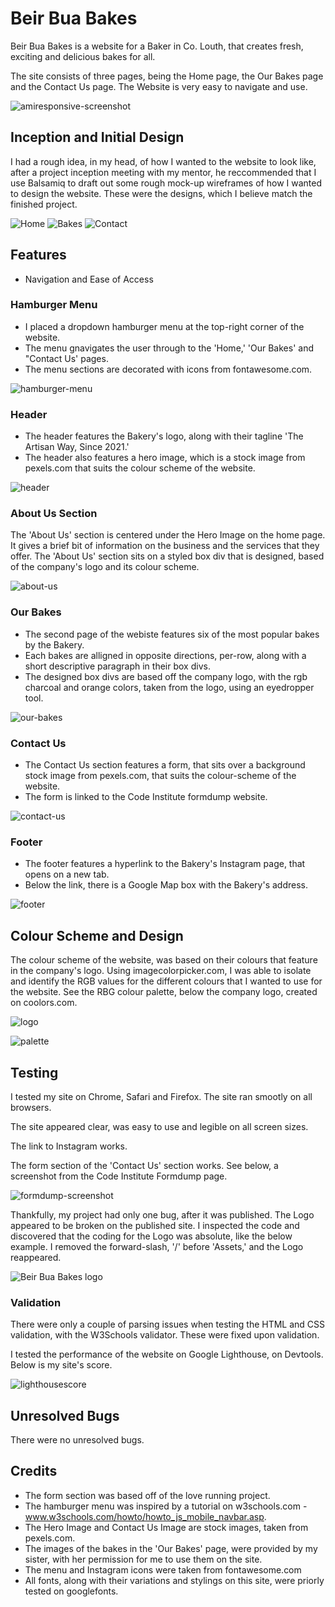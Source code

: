 # Beir Bua Bakes
 Beir Bua Bakes is a website for a Baker in Co. Louth, that creates fresh, exciting and delicious bakes for all. 

The site consists of three pages, being the Home page, the Our Bakes page and the Contact Us page. The Website is very easy to navigate and use.

![amiresponsive-screenshot](assets/images/amiresponsive-screenshot.png)

## Inception and Initial Design

I had a rough idea, in my head, of how I wanted to the website to look like, after a project inception meeting with my mentor, he reccommended that I use Balsamiq to draft out some rough mock-up wireframes of how I wanted to design the website. These were the designs, which I believe match the finished project. 

![Home](assets/images/homewireframe.png)
![Bakes](assets/images/bakeswireframe.png)
![Contact](assets/images/contactwireframe.png)

## Features

* Navigation and Ease of Access

### Hamburger Menu
* I placed a dropdown hamburger menu at the top-right corner of the website. 
* The menu gnavigates the user through to the 'Home,' 'Our Bakes' and "Contact Us' pages. 
* The menu sections are decorated with icons from fontawesome.com. 

![hamburger-menu](assets/images/menu-screenshot.png)

### Header 

* The header features the Bakery's logo, along with their tagline 'The Artisan Way, Since 2021.'
* The header also features a hero image, which is a stock image from pexels.com that suits the colour scheme of the website.

![header](assets/images/header-screenshot.png)

### About Us Section 

The 'About Us' section is centered under the Hero Image on the home page. It gives a brief bit of information on the business and the services that they offer. The 'About Us' section sits on a styled box div that is designed, based of the company's logo and its colour scheme. 

![about-us](assets/images/about-us-screenshot.png)

### Our Bakes 

* The second page of the webiste features six of the most popular bakes by the Bakery. 
* Each bakes are alligned in opposite directions, per-row, along with a short descriptive paragraph in their box divs.
* The designed box divs are based off the company logo, with the rgb charcoal and orange colors, taken from the logo, using an eyedropper tool. 

![our-bakes](assets/images/ourbakes-screenshot%20.png)

### Contact Us 

* The Contact Us section features a form, that sits over a background stock image from pexels.com, that suits the colour-scheme of the website. 
* The form is linked to the Code Institute formdump website. 

![contact-us](assets/images/contactus-screenshot.png)

### Footer 

* The footer features a hyperlink to the Bakery's Instagram page, that opens on a new tab.
* Below the link, there is a Google Map box with the Bakery's address. 

![footer](assets/images/footer-screenshot.png)

## Colour Scheme and Design 

The colour scheme of the website, was based on their colours that feature in the company's logo. Using imagecolorpicker.com, I was able to isolate and identify the RGB values for the different colours that I wanted to use for the website. See the RBG colour palette, below the company logo, created on coolors.com.

![logo](assets/images/beirbuabakes-logo.png)

![palette](assets/images/palette.png)

## Testing

I tested my site on Chrome, Safari and Firefox. The site ran smootly on all browsers. 

The site appeared clear, was easy to use and legible on all screen sizes. 

The link to Instagram works. 

The form section of the 'Contact Us' section works. See below, a screenshot from the Code Institute Formdump page.

![formdump-screenshot](assets/images/formdump-screenshot.png)

Thankfully, my project had only one bug, after it was published. The Logo appeared to be broken on the published site. I inspected the code and discovered that the coding for the Logo was absolute, like the below example. I removed the forward-slash, '/' before 'Assets,' and the Logo reappeared. 

<img id="logo" src="/assets/images/beirbuabakes-logo.png" alt="Beir Bua Bakes logo">

### Validation 

There were only a couple of parsing issues when testing the HTML and CSS validation, with the W3Schools validator. These were fixed upon validation. 

I tested the performance of the website on Google Lighthouse, on Devtools. Below is my site's score.

![lighthousescore](assets/images/lighthouse-screenshot.png)

## Unresolved Bugs

There were no unresolved bugs. 

## Credits 

* The form section was based off of the love running project.
* The hamburger menu was inspired by a tutorial on w3schools.com - www.w3schools.com/howto/howto_js_mobile_navbar.asp.
* The Hero Image and Contact Us Image are stock images, taken from pexels.com.
* The images of the bakes in the 'Our Bakes' page, were provided by my sister, with her permission for me to use them on the site. 
* The menu and Instagram icons were taken from fontawesome.com
* All fonts, along with their variations and stylings on this site, were priorly tested on googlefonts.
